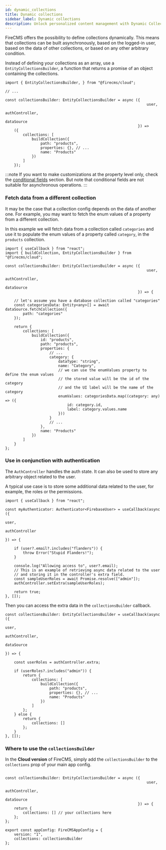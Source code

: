```yaml
---
id: dynamic_collections
title: Dynamic collections
sidebar_label: Dynamic collections
description: Unlock personalized content management with Dynamic Collections in FireCMS, where collections can adapt to the logged-in user's profile using asynchronous callbacks. Tailor your CMS with custom properties built on-the-fly, ensuring a highly responsive and secure environment that aligns with user roles and permissions. Through strategic utilization of `EntityCollectionsBuilder` and `AuthController`, dynamically generate data schemas suitable for each user, enhancing their CMS experience with intelligent, role-specific interfaces.
---
```


FireCMS offers the possibility to define collections dynamically. This means
that collections can be built asynchronously, based on the logged-in user,
based on the data of other collections, or based on any other arbitrary
condition.

Instead of defining your collections as an array, use a `EntityCollectionsBuilder`,
a function that returns a promise of an object containing the collections.

```tsx
import { EntityCollectionsBuilder, } from "@firecms/cloud";

// ...

const collectionsBuilder: EntityCollectionsBuilder = async ({
                                                                user,
                                                                authController,
                                                                dataSource
                                                            }) =>
    ({
        collections: [
            buildCollection({
                path: "products",
                properties: {}, // ...
                name: "Products"
            })
        ]
    });
```

:::note
If you want to make customizations at the property level only, check the
[conditional fields](../properties/conditional_fields.md) section. But note that conditional fields are not
suitable for asynchronous operations.
:::

### Fetch data from a different collection

It may be the case that a collection config depends on the data of another
one. For example, you may want to fetch the enum values of a property from
a different collection.

In this example we will fetch data from a collection called `categories` and
use it to populate the enum values of a property called `category`, in the `products`
collection.

```tsx
import { useCallback } from "react";
import { buildCollection, EntityCollectionsBuilder } from "@firecms/cloud";

const collectionsBuilder: EntityCollectionsBuilder = async ({
                                                                user,
                                                                authController,
                                                                dataSource
                                                            }) => {

    // let's assume you have a database collection called "categories"
    const categoriesData: Entity<any>[] = await dataSource.fetchCollection({
        path: "categories"
    });

    return {
        collections: [
            buildCollection({
                id: "products",
                path: "products",
                properties: {
                    // ...
                    category: {
                        dataType: "string",
                        name: "Category",
                        // we can use the enumValues property to define the enum values
                        // the stored value will be the id of the category
                        // and the UI label will be the name of the category
                        enumValues: categoriesData.map((category: any) => ({
                            id: category.id,
                            label: category.values.name
                        }))
                    }
                    // ...
                },
                name: "Products"
            })
        ]
    }
};

```

### Use in conjunction with authentication

The `AuthController` handles the auth state. It can also be used to store any
arbitrary object related to the user.

A typical use case is to store some additional data related to the user, for
example, the roles or the permissions.

```tsx
import { useCallback } from "react";

const myAuthenticator: Authenticator<FirebaseUser> = useCallback(async ({
                                                                            user,
                                                                            authController
                                                                        }) => {

    if (user?.email?.includes("flanders")) {
        throw Error("Stupid Flanders!");
    }

    console.log("Allowing access to", user?.email);
    // This is an example of retrieving async data related to the user
    // and storing it in the controller's extra field.
    const sampleUserRoles = await Promise.resolve(["admin"]);
    authController.setExtra(sampleUserRoles);

    return true;
}, []);
```

Then you can access the extra data in the `collectionsBuilder` callback.

```tsx
const collectionsBuilder: EntityCollectionsBuilder = useCallback(async ({
                                                                            user,
                                                                            authController,
                                                                            dataSource
                                                                        }) => {

    const userRoles = authController.extra;

    if (userRoles?.includes("admin")) {
        return {
            collections: [
                buildCollection({
                    path: "products",
                    properties: {}, // ...
                    name: "Products"
                })
            ]
        };
    } else {
        return {
            collections: []
        };
    }
}, []);
```

### Where to use the `collectionsBuilder`

In the **Cloud version** of FireCMS, simply add the `collectionsBuilder` to the `collections` prop of your main app
config.

```tsx

const collectionsBuilder: EntityCollectionsBuilder = async ({
                                                                user,
                                                                authController,
                                                                dataSource
                                                            }) => {
    return {
        collections: [] // your collections here
    };
};

export const appConfig: FireCMSAppConfig = {
    version: "1",
    collections: collectionsBuilder
};
```
